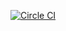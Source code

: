 [![Circle CI](https://circleci.com/gh/tokko/Recipesv2/tree/alpha.svg?style=svg)](https://circleci.com/gh/tokko/Recipesv2/tree/alpha)
